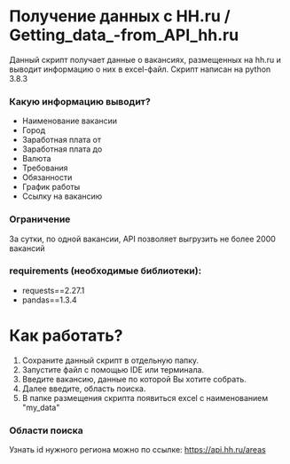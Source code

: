 # Получение данных с HH.ru / Getting_data_-from_API_hh.ru
Данный скрипт получает данные о вакансиях, размещенных на hh.ru и выводит информацию о них в excel-файл.
Скрипт написан на python 3.8.3

### Какую информацию выводит?
* Наименование вакансии
* Город
* Заработная плата от
* Заработная плата до
* Валюта
* Требования
* Обязанности
* График работы
* Ссылку на вакансию

### Ограничение
За сутки, по одной вакансии, API позволяет выгрузить не более 2000 вакансий

### requirements (необходимые библиотеки):
* requests==2.27.1
* pandas==1.3.4

# Как работать?
1.  Сохраните данный скрипт в отдельную папку.
2.  Запустите файл с помощью IDE или терминала.
3.  Введите вакансию, данные по которой Вы хотите собрать.
4.  Далее введите, область поиска.
5.  В папке размещения скрипта появиться excel с наименованием "my_data"

### Области поиска
Узнать id нужного региона можно по ссылке: 
https://api.hh.ru/areas
